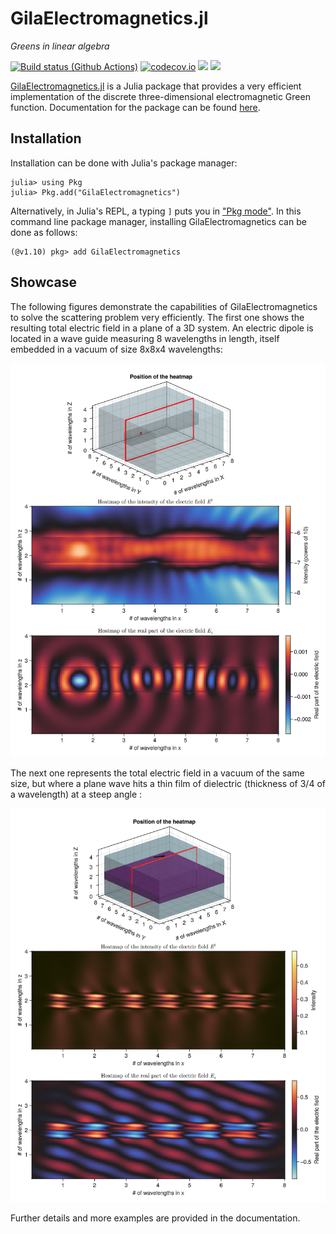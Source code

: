 # GilaElectromagnetics.jl

*Greens in linear algebra*

[![Build status (Github Actions)](https://github.com/moleskySean/GilaElectromagnetics.jl/workflows/CI/badge.svg)](https://github.com/moleskySean/GilaElectromagnetics.jl/actions)
[![codecov.io](http://codecov.io/github/moleskySean/GilaElectromagnetics.jl/coverage.svg?branch=main)](http://codecov.io/github/moleskySean/GilaElectromagnetics.jl?branch=main)
[![](https://img.shields.io/badge/docs-stable-blue.svg)](https://moleskySean.github.io/GilaElectromagnetics.jl/stable)
[![](https://img.shields.io/badge/docs-dev-blue.svg)](https://moleskySean.github.io/GilaElectromagnetics.jl/dev)

[GilaElectromagnetics.jl](https://github.com/moleskySean/GilaElectromagnetics.jl)
is a Julia package that provides a very efficient implementation of the discrete
three-dimensional electromagnetic Green function. Documentation for the package
can be found
[here](https://moleskysean.github.io/GilaElectromagnetics.jl/stable).

## Installation

Installation can be done with Julia's package manager:

```julia-repl
julia> using Pkg
julia> Pkg.add("GilaElectromagnetics")
```

Alternatively, in Julia's REPL, a typing `]` puts you in ["Pkg
mode"](https://docs.julialang.org/en/v1/stdlib/Pkg/). In this command line
package manager, installing GilaElectromagnetics can be done as follows:

```
(@v1.10) pkg> add GilaElectromagnetics
```

## Showcase

The following figures demonstrate the capabilities of GilaElectromagnetics to
solve the scattering problem very efficiently. The first one shows the resulting
total electric field in a plane of a 3D system. An electric dipole is located 
in a wave guide measuring 8 wavelengths in length, itself embedded in a vacuum of
size 8x8x4 wavelengths:

![guide](examples/figures/rm_guide_1.png)

The next one represents the total electric field in a vacuum of the same size, but where a plane wave hits a thin film of dielectric (thickness of 3/4 of a wavelength) at a steep angle :

![film](examples/figures/rm_film_1.png)

Further details and more examples are provided in the documentation.
